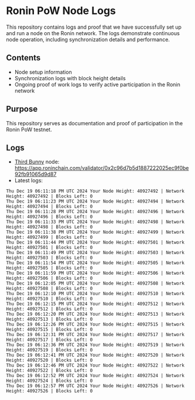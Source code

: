 # Ronin PoW Node Logs

This repository contains logs and proof that we have successfully set up and run a node on the Ronin network. The logs demonstrate continuous node operation, including synchronization details and performance.

## Contents

- Node setup information
- Synchronization logs with block height details
- Ongoing proof of work logs to verify active participation in the Ronin network

## Purpose

This repository serves as documentation and proof of participation in the Ronin PoW testnet.

## Logs

- [Third Bunny](https://thirdbunny.xyz/) node: https://app.roninchain.com/validator/0x2c96d7b5d1887222025ec9f0be92fb91065d9d87
- Latest logs:
```
Thu Dec 19 06:11:18 PM UTC 2024 Your Node Height: 40927492 | Network Height: 40927492 | Blocks Left: 0
Thu Dec 19 06:11:23 PM UTC 2024 Your Node Height: 40927494 | Network Height: 40927494 | Blocks Left: 0
Thu Dec 19 06:11:28 PM UTC 2024 Your Node Height: 40927496 | Network Height: 40927496 | Blocks Left: 0
Thu Dec 19 06:11:33 PM UTC 2024 Your Node Height: 40927498 | Network Height: 40927498 | Blocks Left: 0
Thu Dec 19 06:11:38 PM UTC 2024 Your Node Height: 40927499 | Network Height: 40927499 | Blocks Left: 0
Thu Dec 19 06:11:44 PM UTC 2024 Your Node Height: 40927501 | Network Height: 40927501 | Blocks Left: 0
Thu Dec 19 06:11:49 PM UTC 2024 Your Node Height: 40927503 | Network Height: 40927503 | Blocks Left: 0
Thu Dec 19 06:11:54 PM UTC 2024 Your Node Height: 40927505 | Network Height: 40927505 | Blocks Left: 0
Thu Dec 19 06:11:59 PM UTC 2024 Your Node Height: 40927506 | Network Height: 40927506 | Blocks Left: 0
Thu Dec 19 06:12:05 PM UTC 2024 Your Node Height: 40927508 | Network Height: 40927508 | Blocks Left: 0
Thu Dec 19 06:12:10 PM UTC 2024 Your Node Height: 40927510 | Network Height: 40927510 | Blocks Left: 0
Thu Dec 19 06:12:15 PM UTC 2024 Your Node Height: 40927512 | Network Height: 40927512 | Blocks Left: 0
Thu Dec 19 06:12:20 PM UTC 2024 Your Node Height: 40927513 | Network Height: 40927513 | Blocks Left: 0
Thu Dec 19 06:12:26 PM UTC 2024 Your Node Height: 40927515 | Network Height: 40927515 | Blocks Left: 0
Thu Dec 19 06:12:31 PM UTC 2024 Your Node Height: 40927517 | Network Height: 40927517 | Blocks Left: 0
Thu Dec 19 06:12:36 PM UTC 2024 Your Node Height: 40927519 | Network Height: 40927519 | Blocks Left: 0
Thu Dec 19 06:12:41 PM UTC 2024 Your Node Height: 40927520 | Network Height: 40927520 | Blocks Left: 0
Thu Dec 19 06:12:46 PM UTC 2024 Your Node Height: 40927522 | Network Height: 40927522 | Blocks Left: 0
Thu Dec 19 06:12:52 PM UTC 2024 Your Node Height: 40927524 | Network Height: 40927524 | Blocks Left: 0
Thu Dec 19 06:12:57 PM UTC 2024 Your Node Height: 40927526 | Network Height: 40927526 | Blocks Left: 0
```
